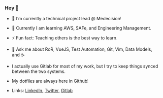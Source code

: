 ### Hey 👋
- 🔭 I’m currently a technical project lead @ Medecision!

- 🌱 Currently I am learning AWS, SAFe, and Engineering Management.

- ⚡ Fun fact: Teaching others is the best way to learn.

- 💬 Ask me about RoR, VueJS, Test Automation, Git, Vim, Data Models, and ☕

- I actually use Gitlab for most of my work, but I try to keep things synced between the two systems.

- My dotfiles are always here in Github!

- Links: [LinkedIn](https://www.linkedin.com/in/josephbwalters/), [Twitter](https://twitter.com/josephbwalters), [Gitlab](https://gitlab.com/josephbwalters)

<!--
**josephbwalters/josephbwalters** is a ✨ _special_ ✨ repository because its `README.md` (this file) appears on your GitHub profile.

Here are some ideas to get you started:

- 🔭 I’m currently working on ...
- 🌱 I’m currently learning ...
- 👯 I’m looking to collaborate on ...
- 🤔 I’m looking for help with ...
- 💬 Ask me about ...
- 📫 How to reach me: ...
- 😄 Pronouns: ...
- ⚡ Fun fact: ...
-->
